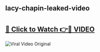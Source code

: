 ## lacy-chapin-leaked-video 

# <h2><a href="http://freeplayer.one?title=lacy-chapin-leaked-video&ref=21J">🔗 Click to Watch 👉🔴 VIDEO</a></h2>

<a href="http://freeplayer.one?title=lacy-chapin-leaked-video&ref=21J" rel="nofollow" data-target="animated-image.originalLink"><img src="https://i.ibb.co.com/xMMVF88/686577567.gif" alt="Viral Video Original" style="max-width: 100%; display: inline-block;" data-target="animated-image.originalImage"></a>

